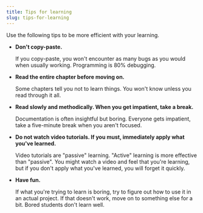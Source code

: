 ```yaml
---
title: Tips for learning
slug: tips-for-learning
---
```


Use the following tips to be more efficient with your learning.

* **Don't copy-paste.**

  If you copy-paste, you won't encounter as many bugs as you would when usually
  working. Programming is 80% debugging.

* **Read the entire chapter before moving on.**

  Some chapters tell you not to learn things. You won't know unless you read
  through it all.

* **Read slowly and methodically. When you get impatient, take a break.**

  Documentation is often insightful but boring. Everyone gets impatient, take
  a five-minute break when you aren't focused.

* **Do not watch video tutorials. If you must, immediately apply what you've learned.**

  Video tutorials are "passive" learning. "Active" learning is more effective
  than "passive". You might watch a video and feel that you're learning, but
  if you don't apply what you've learned, you will forget it quickly.

* **Have fun.**

  If what you're trying to learn is boring, try to figure out how to
  use it in an actual project. If that doesn't work, move on to something else
  for a bit. Bored students don't learn well.

